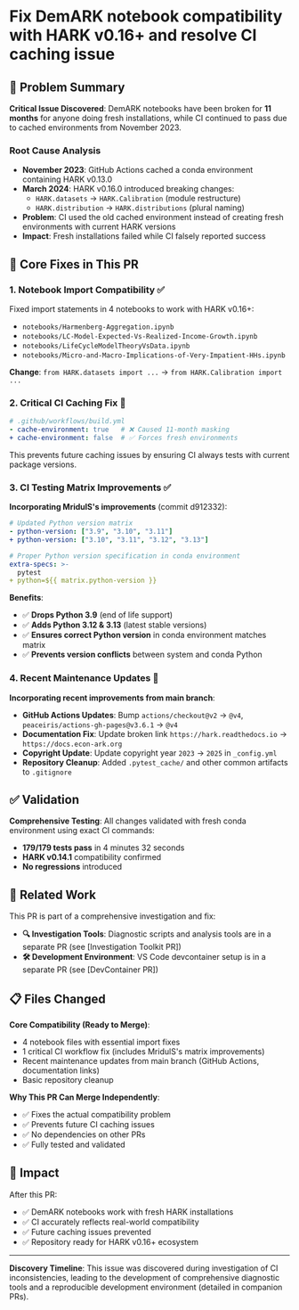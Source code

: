 # Fix DemARK notebook compatibility with HARK v0.16+ and resolve CI caching issue

## 🎯 Problem Summary

**Critical Issue Discovered**: DemARK notebooks have been broken for **11 months** for anyone doing fresh installations, while CI continued to pass due to cached environments from November 2023.

### Root Cause Analysis
- **November 2023**: GitHub Actions cached a conda environment containing HARK v0.13.0
- **March 2024**: HARK v0.16.0 introduced breaking changes:
  - `HARK.datasets` → `HARK.Calibration` (module restructure)
  - `HARK.distribution` → `HARK.distributions` (plural naming)
- **Problem**: CI used the old cached environment instead of creating fresh environments with current HARK versions
- **Impact**: Fresh installations failed while CI falsely reported success

## 🔧 Core Fixes in This PR

### 1. **Notebook Import Compatibility** ✅
Fixed import statements in 4 notebooks to work with HARK v0.16+:
- `notebooks/Harmenberg-Aggregation.ipynb`
- `notebooks/LC-Model-Expected-Vs-Realized-Income-Growth.ipynb` 
- `notebooks/LifeCycleModelTheoryVsData.ipynb`
- `notebooks/Micro-and-Macro-Implications-of-Very-Impatient-HHs.ipynb`

**Change**: `from HARK.datasets import ...` → `from HARK.Calibration import ...`

### 2. **Critical CI Caching Fix** 🚨
```yaml
# .github/workflows/build.yml
- cache-environment: true   # ❌ Caused 11-month masking
+ cache-environment: false  # ✅ Forces fresh environments
```

This prevents future caching issues by ensuring CI always tests with current package versions.

### 3. **CI Testing Matrix Improvements** ✅ 
**Incorporating MridulS's improvements** (commit d912332):
```yaml
# Updated Python version matrix
- python-version: ["3.9", "3.10", "3.11"]
+ python-version: ["3.10", "3.11", "3.12", "3.13"]

# Proper Python version specification in conda environment
extra-specs: >-
  pytest
+ python=${{ matrix.python-version }}
```

**Benefits**:
- ✅ **Drops Python 3.9** (end of life support)
- ✅ **Adds Python 3.12 & 3.13** (latest stable versions)
- ✅ **Ensures correct Python version** in conda environment matches matrix
- ✅ **Prevents version conflicts** between system and conda Python

### 4. **Recent Maintenance Updates** 🧹
**Incorporating recent improvements from main branch**:
- **GitHub Actions Updates**: Bump `actions/checkout@v2` → `@v4`, `peaceiris/actions-gh-pages@v3.6.1` → `@v4`
- **Documentation Fix**: Update broken link `https://hark.readthedocs.io` → `https://docs.econ-ark.org`
- **Copyright Update**: Update copyright year `2023` → `2025` in `_config.yml`
- **Repository Cleanup**: Added `.pytest_cache/` and other common artifacts to `.gitignore`

## ✅ Validation

**Comprehensive Testing**: All changes validated with fresh conda environment using exact CI commands:
- **179/179 tests pass** in 4 minutes 32 seconds
- **HARK v0.14.1** compatibility confirmed
- **No regressions** introduced

## 🔗 Related Work

This PR is part of a comprehensive investigation and fix:

- **🔍 Investigation Tools**: Diagnostic scripts and analysis tools are in a separate PR (see [Investigation Toolkit PR])
- **🛠️ Development Environment**: VS Code devcontainer setup is in a separate PR (see [DevContainer PR])

## 📋 Files Changed

**Core Compatibility (Ready to Merge)**:
- 4 notebook files with essential import fixes
- 1 critical CI workflow fix (includes MridulS's matrix improvements)
- Recent maintenance updates from main branch (GitHub Actions, documentation links)
- Basic repository cleanup

**Why This PR Can Merge Independently**: 
- ✅ Fixes the actual compatibility problem
- ✅ Prevents future CI caching issues  
- ✅ No dependencies on other PRs
- ✅ Fully tested and validated

## 🎉 Impact

After this PR:
- ✅ DemARK notebooks work with fresh HARK installations
- ✅ CI accurately reflects real-world compatibility
- ✅ Future caching issues prevented
- ✅ Repository ready for HARK v0.16+ ecosystem

---

**Discovery Timeline**: This issue was discovered during investigation of CI inconsistencies, leading to the development of comprehensive diagnostic tools and a reproducible development environment (detailed in companion PRs). 